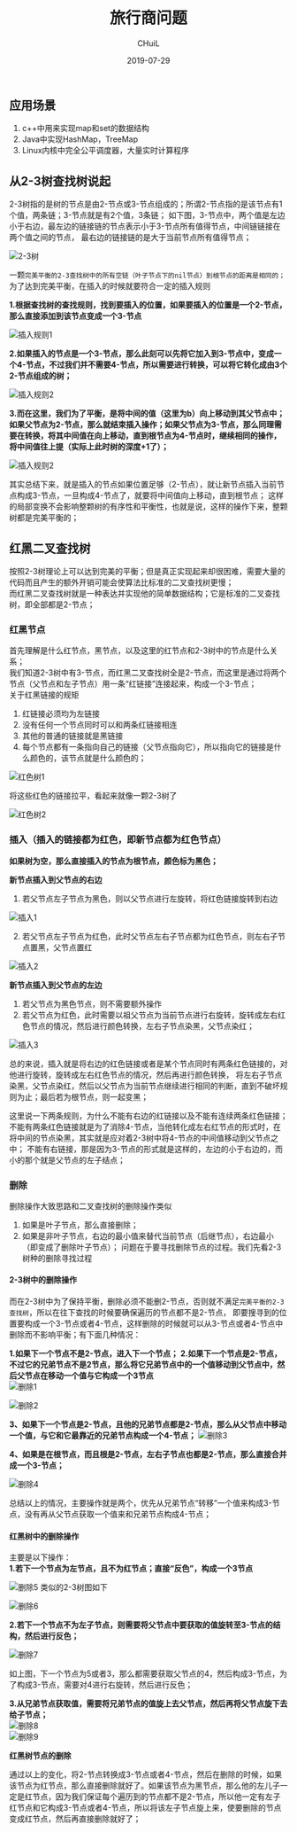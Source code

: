 ﻿---
layout:     post
title:      "旅行商问题"
subtitle:   ""
date:       2019-07-29
author:     "CHuiL"
header-img: "img/algorithm-bg.png"
tags:
    - 算法
---  

  
## 应用场景

1. c++中用来实现map和set的数据结构
2. Java中实现HashMap，TreeMap
3. Linux内核中完全公平调度器，大量实时计算程序

## 从2-3树查找树说起

2-3树指的是树的节点是由2-节点或3-节点组成的；所谓2-节点指的是该节点有1个值，两条链；3-节点就是有2个值，3条链；
如下图，3-节点中，两个值是左边小于右边，最左边的链接链的节点表示小于3-节点所有值得节点，中间链链接在两个值之间的节点，
最右边的链接链的是大于当前节点所有值得节点；  
  
  ![2-3树](/chuil/img/algorithm/19-08-21-1.png)
 
 一颗`完美平衡的2-3查找树中的所有空链（叶子节点下的nil节点）到根节点的距离是相同的；`为了达到完美平衡，在插入的时候就要符合一定的插入规则  
 
 **1.根据查找树的查找规则，找到要插入的位置，如果要插入的位置是一个2-节点，那么直接添加到该节点变成一个3-节点**
  
  ![插入规则1](/chuil/img/algorithm/19-08-21-2.png)
 
 **2.如果插入的节点是一个3-节点，那么此刻可以先将它加入到3-节点中，变成一个4-节点，不过我们并不需要4-节点，所以需要进行转换，可以将它转化成由3个2-节点组成的树；**
  
  ![插入规则2](/chuil/img/algorithm/19-08-21-3.png)
 
 **3.而在这里，我们为了平衡，是将中间的值（这里为b）向上移动到其父节点中；如果父节点为2-节点，那么就结束插入操作；如果父节点为3-节点，那么同理需要在转换，将其中间值在向上移动，直到根节点为4-节点时，继续相同的操作，将中间值往上提（实际上此时树的深度+1了）；**
  
  ![插入规则2](/chuil/img/algorithm/19-08-21-4.png)

其实总结下来，就是插入的节点如果位置足够（2-节点），就让新节点插入当前节点构成3-节点，一旦构成4-节点了，就要将中间值向上移动，直到根节点；
这样的局部变换不会影响整颗树的有序性和平衡性，也就是说，这样的操作下来，整颗树都是完美平衡的；

## 红黑二叉查找树

按照2-3树理论上可以达到完美的平衡；但是真正实现起来却很困难，需要大量的代码而且产生的额外开销可能会使算法比标准的二叉查找树更慢；  
而红黑二叉查找树就是一种表达并实现他的简单数据结构；它是标准的二叉查找树，即全部都是2-节点；

### 红黑节点

首先理解是什么红节点，黑节点，以及这里的红节点和2-3树中的节点是什么关系；  
我们知道2-3树中有3-节点，而红黑二叉查找树全是2-节点，而这里是通过将两个节点（父节点和左子节点）用一条“红链接”连接起来，构成一个3-节点；  
关于红黑链接的规矩
1. 红链接必须均为左链接
2. 没有任何一个节点同时可以和两条红链接相连
3. 其他的普通的链接就是黑链接
4. 每个节点都有一条指向自己的链接（父节点指向它），所以指向它的链接是什么颜色的，该节点就是什么颜色的；  
  
![红色树1](/chuil/img/algorithm/19-08-21-5.png)  

将这些红色的链接拉平，看起来就像一颗2-3树了  

![红色树2](/chuil/img/algorithm/19-08-21-6.png)

### 插入（插入的链接都为红色，即新节点都为红色节点）

**如果树为空，那么直接插入的节点为根节点，颜色标为黑色；**

**新节点插入到父节点的右边**

1. 若父节点左子节点为黑色，则以父节点进行左旋转，将红色链接旋转到右边
  
  ![插入1](/chuil/img/algorithm/19-08-21-7.png)

2. 若父节点左子节点为红色，此时父节点左右子节点都为红色节点，则左右子节点置黑，父节点置红
  
  ![插入2](/chuil/img/algorithm/19-08-21-8.png)

**新节点插入到父节点的左边**

1. 若父节点为黑色节点，则不需要额外操作
2. 若父节点为红色，此时需要以祖父节点为当前节点进行右旋转，旋转成左右红色节点的情况，然后进行颜色转换，左右子节点染黑，父节点染红；  

![插入3](/chuil/img/algorithm/19-08-21-9.png)

总的来说，插入就是将右边的红色链接或者是某个节点同时有两条红色链接的，对他进行旋转，旋转成左右红色节点的情况，然后再进行颜色转换，
将左右子节点染黑，父节点染红，然后以父节点为当前节点继续进行相同的判断，直到不破坏规则为止；最后若为根节点，则一起变黑；

这里说一下两条规则，为什么不能有右边的红链接以及不能有连续两条红色链接；
不能有两条红色链接就是为了消除4-节点，当他转化成左右红节点的形式时，在将中间的节点染黑，其实就是应对着2-3树中将4-节点的中间值移动到父节点之中；
不能有右链接，那是因为3-节点的形式就是这样的，左边的小于右边的，而小的那个就是父节点的左子结点；

### 删除

删除操作大致思路和二叉查找树的删除操作类似
1. 如果是叶子节点，那么直接删除；
2. 如果是非叶子节点，右边的最小值来替代当前节点（后继节点），右边最小（即变成了删除叶子节点）；
问题在于要寻找删除节点的过程。我们先看2-3树种的删除寻找过程

#### 2-3树中的删除操作

而在2-3树中为了保持平衡，删除必须不能删2-节点，否则就不满足`完美平衡的2-3查找树`，所以在往下查找的时候要确保遍历的节点都不是2-节点，
即要搜寻到的位置要构成一个3-节点或者4-节点，这样删除的时候就可以从3-节点或者4-节点中删除而不影响平衡；有下面几种情况：

**1.如果下一个节点不是2-节点，进入下一个节点；**
**2.如果下一个节点是2-节点，不过它的兄弟节点不是2节点，那么将它兄弟节点中的一个值移动到父节点中，然后父节点在移动一个值与它构成一个3节点**  
![删除1](/chuil/img/algorithm/19-08-21-10.png)  

![删除2](/chuil/img/algorithm/19-08-21-11.png)

**3、如果下一个节点是2-节点，且他的兄弟节点都是2-节点，那么从父节点中移动一个值，与它和它最靠近的兄弟节点构成一个4-节点；** 
![删除3](/chuil/img/algorithm/19-08-21-12.png)

**4、如果是在根节点，而且根是2-节点，左右子节点也都是2-节点，那么直接合并成一个3-节点；**  

![删除4](/chuil/img/algorithm/19-08-21-13.png)

总结以上的情况，主要操作就是两个，优先从兄弟节点“转移”一个值来构成3-节点，没有再从父节点获取一个值来和兄弟节点构成4-节点；



#### 红黑树中的删除操作
主要是以下操作：  
**1.若下一个节点为左节点，且不为红节点；直接“反色”，构成一个3节点**  

![删除5](/chuil/img/algorithm/19-08-21-14.png)
类似的2-3树图如下  

![删除6](/chuil/img/algorithm/19-08-21-15.png)

**2.若下一个节点不为左子节点，则需要将父节点中要获取的值旋转至3-节点的结构，然后进行反色；**  

![删除7](/chuil/img/algorithm/19-08-21-16.png)

如上图，下一个节点为5或者3，那么都需要获取父节点的4，然后构成3-节点，为了构成3-节点，需要对4进行右旋转，然后进行反色；

**3.从兄弟节点获取值，需要将兄弟节点的值旋上去父节点，然后再将父节点旋下去给子节点；**  
![删除8](/chuil/img/algorithm/19-08-21-17.png)  
![删除9](/chuil/img/algorithm/19-08-21-18.png)

**红黑树节点的删除**  

通过以上的变化，将2-节点转换成3-节点或者4-节点，然后在删除的时候，如果该节点为红节点，那么直接删除就好了。如果该节点为黑节点，那么他的左儿子一定是红节点，因为我们保证每个遍历到的节点都不是2-节点，所以他一定有左子红节点和它构成3-节点或者4-节点，所以将该左子节点旋上来，使要删除的节点变成红节点，然后再直接删除就好了；









